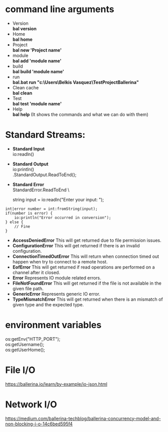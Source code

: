 # command line arguments
   - Version \
     **bal version**
   - Home \
     **bal home**
   - Project \
     **bal new 'Project name'**
   - module\
     **bal add 'module name'**
   - build\
     **bal build 'module name'**
   - run  \
     **bal.bat run "c:\Users\Belkis Vasquez\TestProjectBallerina"**
   - Clean cache \
     **bal clean**
   - Test \
     **bal test 'module name'**
   - Help \
     **bal help** (It shows the commands and what we can do with them)
    
# Standard Streams: 
   - **Standard Input** \
      io:readln()
   - **Standard Output**  \
      io:println() \
      .StandardOutput.ReadToEnd(); 
   - **Standard Error** \
     StandardError.ReadToEnd \
     
     string input = io:readln("Enter your input: ");
     
    int|error number = int:fromString(input);
    if(number is error) {
        io:println("Error occurred in conversion");
    } else {
        // Fine
    }
    
  - **AccessDeniedError**	This will get returned due to file permission issues.
  - **ConfigurationError**	This will get returned if there is an invalid configuration.
  - **ConnectionTimedOutError**	This will return when connection timed out happen when try to connect to a remote host.
  - **EofError**	This will get returned if read operations are performed on a channel after it closed.
  - **Error**	Represents IO module related errors.
  - **FileNotFoundError**	This will get returned if the file is not available in the given file path.
  - **GenericError**	Represents generic IO error.
  - **TypeMismatchError**	This will get returned when there is an mismatch of given type and the expected type.
# environment variables
os:getEnv("HTTP_PORT"); \
os:getUsername(); \
os:getUserHome(); 
# File I/O
https://ballerina.io/learn/by-example/io-json.html
# Network I/O
https://medium.com/ballerina-techblog/ballerina-concurrency-model-and-non-blocking-i-o-14c6bed595f4
